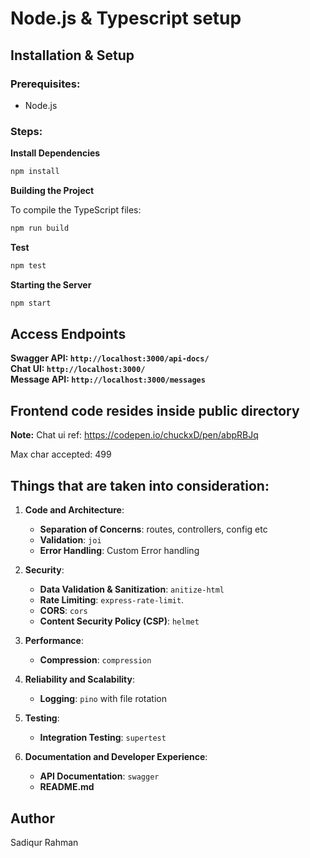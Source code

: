 # Node.js & Typescript setup

## Installation & Setup

### Prerequisites:

- Node.js

### Steps:

**Install Dependencies**

   ```bash
   npm install
   ```

**Building the Project**

To compile the TypeScript files:

```bash
npm run build
```


**Test**
```bash
npm test
```

**Starting the Server**

```bash
npm start
```


## Access Endpoints

**Swagger API: `http://localhost:3000/api-docs/`** <br>
**Chat UI: `http://localhost:3000/`** <br>
**Message API: `http://localhost:3000/messages`** <br>


## Frontend code resides inside public directory

**Note:** Chat ui ref: https://codepen.io/chuckxD/pen/abpRBJq

Max char accepted: 499


## Things that are taken into consideration:


1. **Code and Architecture**:
   - **Separation of Concerns**: routes, controllers, config etc
   - **Validation**: `joi`
   - **Error Handling**: Custom Error handling

2. **Security**:
   - **Data Validation & Sanitization**: `anitize-html`
   - **Rate Limiting**: `express-rate-limit`.
   - **CORS**: `cors`
   - **Content Security Policy (CSP)**: `helmet`

3. **Performance**:
   - **Compression**: `compression`

4. **Reliability and Scalability**:
   - **Logging**: `pino` with file rotation

5. **Testing**:
   - **Integration Testing**: `supertest`

6. **Documentation and Developer Experience**:
   - **API Documentation**: `swagger`
   - **README.md**


## Author
Sadiqur Rahman
